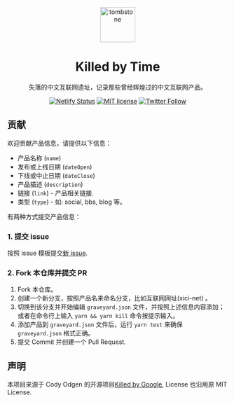 <div align="center">
  <img src="public/tombstone.png" alt="tombstone" style="height: 80px; width: 80px; padding: 0 20px;">
  <h1>Killed by Time</h1>
  <p>失落的中文互联网遗址，记录那些曾经辉煌过的中文互联网产品。</p>
</div>

<div align="center">

[![Netlify Status](https://api.netlify.com/api/v1/badges/621f2534-f31e-481f-9707-7cb7a84481bd/deploy-status)](https://app.netlify.com/sites/killedbytime/deploys) [![MIT license](https://img.shields.io/badge/License-MIT-blue.svg)](/LICENSE) [![Twitter Follow](https://img.shields.io/twitter/follow/hutusi?color=%231da1f2&style=flat-square)](https://twitter.com/hutusi)

</div>

## 贡献

欢迎贡献产品信息，请提供以下信息：

- 产品名称 (`name`)
- 发布或上线日期 (`dateOpen`)
- 下线或中止日期 (`dateClose`)
- 产品描述 (`description`)
- 链接 (`link`) - 产品相关链接.
- 类型 (`type`) - 如: social, bbs, blog 等。

有两种方式提交产品信息：

### 1. 提交 issue

按照 issue 模板提交[新 issue](https://github.com/hutusi/killedbytime/issues/new?template=add-an-obituary.md).

### 2. Fork 本仓库并提交 PR

1. Fork 本仓库。
2. 创建一个新分支，按照产品名来命名分支，比如互联网网址(xici-net) 。
3. 切换到该分支并开始编辑 `graveyard.json` 文件，并按照上述信息内容添加；或者在命令行上输入 `yarn && yarn kill` 命令按提示输入。
4. 添加产品到 `graveyard.json` 文件后，运行 `yarn test` 来确保 `graveyard.json` 格式正确。
5. 提交 Commit 并创建一个 Pull Request.

## 声明

本项目来源于 Cody Odgen 的开源项目[Killed by Google](https://github.com/codyogden/killedbygoogle), License 也沿用原 MIT License. 
